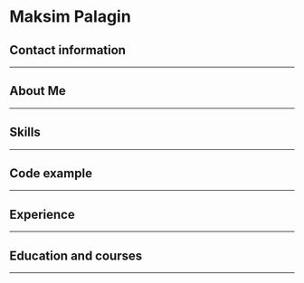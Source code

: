 # Maksim Palagin

## Contact information

****

## About Me

****

## Skills

****

## Code example

****

## Experience

****

## Education and courses

****



